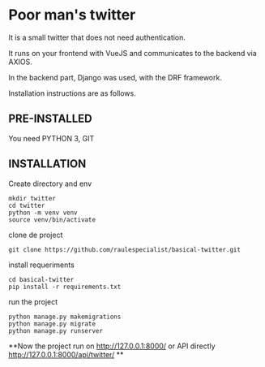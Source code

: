 # Poor man's twitter
It is a small twitter that does not need authentication.

It runs on your frontend with VueJS and communicates to the backend via AXIOS.

In the backend part, Django was used, with the DRF framework.

Installation instructions are as follows.

## PRE-INSTALLED
You need PYTHON 3, GIT

## INSTALLATION
Create directory and env
```
mkdir twitter
cd twitter
python -m venv venv
source venv/bin/activate
```

clone de project
```
git clone https://github.com/raulespecialist/basical-twitter.git
```


install requeriments
```
cd basical-twitter
pip install -r requirements.txt
```

run the project
```
python manage.py makemigrations
python manage.py migrate
python manage.py runserver
```

**Now the project run on http://127.0.0.1:8000/  or API directly http://127.0.0.1:8000/api/twitter/ **
